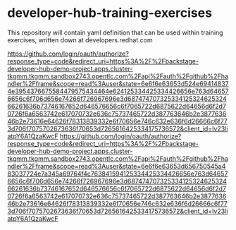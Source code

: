 # developer-hub-training-exercises
This repository will contain yaml definition that can be used within training exercises, written down at developers.redhat.com



https://github.com/login/oauth/authorize?response_type=code&redirect_uri=https%3A%2F%2Fbackstage-developer-hub-demo-project.apps.cluster-tkgmm.tkgmm.sandbox2743.opentlc.com%2Fapi%2Fauth%2Fgithub%2Fhandler%2Fframe&scope=read%3Auser&state=6e6f6e63653d524e694148374e3954376675584479575434464e624125334425334426656e763d646576656c6f706d656e74266f726967696e3d68747470732533412532462532466261636b73746167652d646576656c6f7065722d6875622d64656d6f2d70726f6a6563742e617070732e636c75737465722d387763646b2e387763646b2e73616e64626f78313839332e6f70656e746c632e636f6d26666c6f773d706f7075702673636f70653d7265616425334175736572&client_id=Iv23liatpY6A1QzaKwcF
https://github.com/login/oauth/authorize?response_type=code&redirect_uri=https%3A%2F%2Fbackstage-developer-hub-demo-project.apps.cluster-tkgmm.tkgmm.sandbox2743.opentlc.com%2Fapi%2Fauth%2Fgithub%2Fhandler%2Fframe&scope=read%3Auser&state=6e6f6e63653d656750545a483037724e7a345a69764f4c763841594125334425334426656e763d646576656c6f706d656e74266f726967696e3d68747470732533412532462532466261636b73746167652d646576656c6f7065722d6875622d64656d6f2d70726f6a6563742e617070732e636c75737465722d387763646b2e387763646b2e73616e64626f78313839332e6f70656e746c632e636f6d26666c6f773d706f7075702673636f70653d7265616425334175736572&client_id=Iv23liatpY6A1QzaKwcF